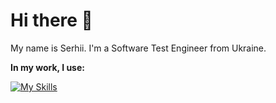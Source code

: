 # Hi there 👋

My name is Serhii. I'm a Software Test Engineer from Ukraine.

**In my work, I use:**

[![My Skills](https://skillicons.dev/icons?i=python,selenium,git,github,docker,jenkins,vscode,postman,powershell,linux&theme=light)](https://skillicons.dev)
